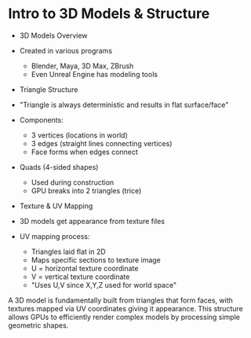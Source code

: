 # Intro to 3D Models & Structure

* 3D Models Overview
 * Created in various programs
   - Blender, Maya, 3D Max, ZBrush
   - Even Unreal Engine has modeling tools

* Triangle Structure
 * "Triangle is always deterministic and results in flat surface/face"
 * Components:
   - 3 vertices (locations in world)
   - 3 edges (straight lines connecting vertices)
   - Face forms when edges connect
 * Quads (4-sided shapes)
   - Used during construction
   - GPU breaks into 2 triangles (trice)

* Texture & UV Mapping
 * 3D models get appearance from texture files
 * UV mapping process:
   - Triangles laid flat in 2D
   - Maps specific sections to texture image
   - U = horizontal texture coordinate
   - V = vertical texture coordinate
   - "Uses U,V since X,Y,Z used for world space"

A 3D model is fundamentally built from triangles that form faces, with textures mapped via UV coordinates giving it appearance. This structure allows GPUs to efficiently render complex models by processing simple geometric shapes.
